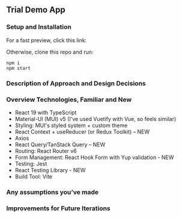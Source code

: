 ## Trial Demo App


### Setup and Installation


For a fast preview, click this link:


Otherwise, clone this repo and run:


```
npm i
npm start
```


### Description of Approach and Design Decisions


### Overview Technologies, Familiar and New


- React 19 with TypeScript
- Material-UI (MUI) v5 (I've used Vuetify with Vue, so feels similar)
- Styling: MUI's styled system + custom theme
- React Context + useReducer (or Redux Toolkit) – NEW
- Axios
- React Query/TanStack Query – NEW
- Routing: React Router v6
- Form Management: React Hook Form with Yup validation - NEW
- Testing: Jest
- React Testing Library - NEW
- Build Tool: Vite


### Any assumptions you’ve made


### Improvements for Future Iterations
